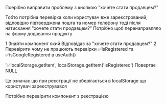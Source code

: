 Поерібно виправити проблему з кнопкою "хочете стати продавцем?"

Тобто потрібна перевірка коли користувач вже зареєстрований, відповідно підтверджена пошта та номер телефону тоді після натискання "хочете стати продавцем?" Потрібно щоб перенаправляло на форму додавання продукту

1 Знайти компонент який Відповідає за "хочете стати продавцем?"
2 Перевірити чому не працюють перевірки ✅isRegistered та ✅isGoogleRegistered в useAuth()

'✅localStorage.getItem', localStorage.getItem('isRegistered') Повертає NULL

Це означає що при реєстрації не зберігається в localStorage що користувач зареєструвався

Потрібно перевірити компонент з реєстрацією  

